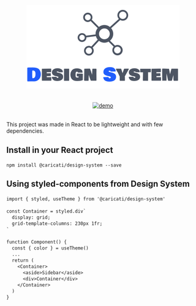 <div style="text-align: center;">
  <img src="./.storybook/logo.svg" alt="Caricati.io - Design System">
  <div style="margin: 2rem 0;">
    <a href="https://caricati-ds.netlify.app/" target="_blank">
      <img src="https://img.shields.io/badge/weiste-demo-blue" alt="demo">
    </a>
  </div>
</div>

This project was made in React to be lightweight and with few dependencies.


## Install in your React project

```
npm install @caricati/design-system --save
```

## Using styled-components from Design System

```
import { styled, useTheme } from '@caricati/design-system'

const Container = styled.div`
  display: grid;
  grid-template-columns: 230px 1fr;
`

function Component() {
  const { color } = useTheme()
  ...
  return (
    <Container>
      <aside>Sidebar</aside>
      <div>Container</div>
    </Container>
  )
}
```
